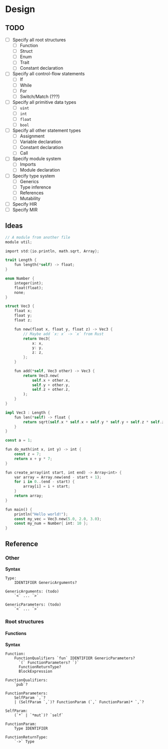 # Design

## TODO

- [ ] Specify all root structures
  - [ ] Function
  - [ ] Struct
  - [ ] Enum
  - [ ] Trait
  - [ ] Constant declaration
- [ ] Specify all control-flow statements
  - [ ] If
  - [ ] While
  - [ ] For
  - [ ] Switch/Match (???)
- [ ] Specify all primitive data types
  - [ ] `uint`
  - [ ] `int`
  - [ ] `float`
  - [ ] `bool`
- [ ] Specify all other statement types
  - [ ] Assignment
  - [ ] Variable declaration
  - [ ] Constant declaration
  - [ ] Call
- [ ] Specify module system
  - [ ] Imports
  - [ ] Module declaration
- [ ] Specify type system
  - [ ] Generics
  - [ ] Type inference
  - [ ] References
  - [ ] Mutability
- [ ] Specify HIR
- [ ] Specify MIR

## Ideas

```rust
// A module from another file
module util;

import std:{io.println, math.sqrt, Array};

trait Length {
    fun length(*self) -> float;
}

enum Number {
    integer(int);
    float(float);
    none;
}

struct Vec3 {
    float x;
    float y;
    float z;

    fun new(float x, float y, float z) -> Vec3 {
        // Maybe add `x: x` -> `x` from Rust
        return Vec3{
            x: x,
            y: y,
            z: z,
        };
    }

    fun add(*self, Vec3 other) -> Vec3 {
        return Vec3.new(
            self.x + other.x,
            self.y + other.y,
            self.z + other.z,
        );
    }
}

impl Vec3 : Length {
    fun len(*self) -> float {
        return sqrt(self.x * self.x + self.y * self.y + self.z * self.z);
    }
}

const a = 1;

fun do_math(int x, int y) -> int {
    const z = 7;
    return x + y * 7;
}

fun create_array(int start, int end) -> Array<int> {
    var array = Array.new(end - start + 1);
    for i in 0..(end - start) {
        array[i] = i + start;
    }
    return array;
}

fun main() {
    println("Hello world!");
    const my_vec = Vec3.new(5.0, 2.0, 3.0);
    const my_num = Number{ int: 10 };
}
```

## Reference

### Other

**Syntax**

```
Type:
    IDENTIFIER GenericArguments?

GenericArguments: (todo)
    `<` ... `>`

GenericParameters: (todo)
    `<` ... `>`
```

### Root structures

#### Functions

**Syntax**

```
Function:
    FunctionQualifiers `fun` IDENTIFIER GenericParameters?
      `(` FunctionParameters? `)`
      FunctionReturnType?
      BlockExpression

FunctionQualifiers:
    `pub`?

FunctionParameters:
    SelfParam `,`?
    | (SelfParam `,`)? FunctionParam (`,` FunctionParam)* `,`?

SelfParam:
    (`*` | `*mut`)? `self`

FunctionParam:
    Type IDENTIFIER

FunctionReturnType:
    `->` Type
```
